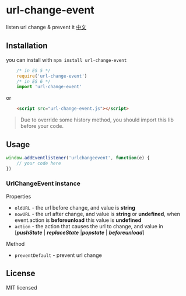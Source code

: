# url-change-event
listen url change & prevent it
[中文](README_CN.md)

## Installation
you can install with ```npm install url-change-event```
```javascript
    /* in ES 5 */
    require('url-change-event')
    /* in ES 6 */
    import 'url-change-event'
```
or
```html
    <script src="url-change-event.js"></script>
```
> Due to override some history method, you should import this lib before your code.

## Usage
```javascript
window.addEventlistener('urlchangeevent', function(e) {
    // your code here
})
```
### UrlChangeEvent instance
Properties
* ```oldURL``` - the url before change, and value is __string__
* ```nowURL``` - the url after change, and value is __string__ or __undefined__, when event.action is __beforeunload__ this value is __undefined__
* ```action``` - the action that causes the url to change, and value in [***pushState*** | ***replaceState*** |***popstate*** | ***beforeunload***]

Method
* ```preventDefault``` - prevent url change

## License
MIT licensed
